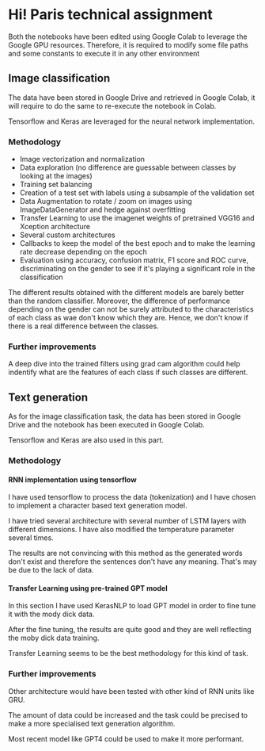 # Hi! Paris technical assignment

Both the notebooks have been edited using Google Colab 
to leverage the Google GPU resources. Therefore, it is required to 
modify some file paths and some constants to execute it in any other environment

## Image classification 

The data have been stored in Google Drive and retrieved in Google Colab,
it will require to do the same to re-execute the notebook in Colab.

Tensorflow and Keras are leveraged for the neural network implementation. 

### Methodology

- Image vectorization and normalization
- Data exploration (no difference are guessable between classes by looking at the images)
- Training set balancing 
- Creation of a test set with labels using a subsample of the validation set
- Data Augmentation to rotate / zoom on images using ImageDataGenerator and hedge against overfitting
- Transfer Learning to use the imagenet weights of pretrained VGG16 and Xception architecture
- Several custom architectures
- Callbacks to keep the model of the best epoch and to make the learning rate decrease depending on the epoch
- Evaluation using accuracy, confusion matrix, F1 score and ROC curve, discriminating on the gender to see if 
it's playing a significant role in the classification

The different results obtained with the different models are barely better than the random classifier.
Moreover, the difference of performance depending on the gender can not be surely attributed to the characteristics of each class as wae don't know which they are.
Hence, we don't know if there is a real difference between the classes.

### Further improvements

A deep dive into the trained filters using grad cam algorithm could help indentify what are the 
features of each class if such classes are different. 


## Text generation

As for the image classification task, the data has been stored in Google Drive and 
the notebook has been executed in Google Colab. 

Tensorflow and Keras are also used in this part. 

### Methodology 

#### RNN implementation using tensorflow 

I have used tensorflow to process the data (tokenization) and I have chosen 
to implement a character based text generation model. 

I have tried several architecture with several number of LSTM layers with different dimensions. 
I have also modified the temperature parameter several times. 

The results are not convincing with this method as the generated words don't exist and therefore the sentences don't have any meaning.
That's may be due to the lack of data. 


#### Transfer Learning using pre-trained GPT model

In this section I have used KerasNLP to load GPT model in order to 
fine tune it with the mody dick data. 

After the fine tuning, the results are quite good and they are well reflecting the 
moby dick data training.

Transfer Learning seems to be the best methodology for this kind of task.

### Further improvements

Other architecture would have been tested with other kind of RNN units like GRU.

The amount of data could be increased and the task could be precised to make a more specialised 
text generation algorithm.

Most recent model like GPT4 could be used to make it more performant.









